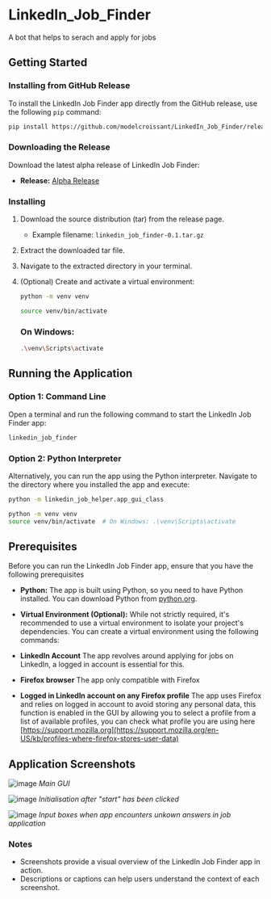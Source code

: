 # LinkedIn_Job_Finder
A bot that helps to serach and apply for jobs

## Getting Started

### Installing from GitHub Release

To install the LinkedIn Job Finder app directly from the GitHub release, use the following `pip` command:

```bash
pip install https://github.com/modelcroissant/LinkedIn_Job_Finder/releases/tag/alpha_2
```

### Downloading the Release

Download the latest alpha release of LinkedIn Job Finder:

- **Release:** [Alpha Release](https://github.com/modelcroissant/LinkedIn_Job_Finder/releases/tag/alpha_2)

### Installing

1. Download the source distribution (tar) from the release page.
   - Example filename: `linkedin_job_finder-0.1.tar.gz`

2. Extract the downloaded tar file.

3. Navigate to the extracted directory in your terminal.

4. (Optional) Create and activate a virtual environment:
   ```bash
   python -m venv venv
   ```
   ```bash
   source venv/bin/activate
   ```
   ### On Windows:
   ```bash
   .\venv\Scripts\activate
   ```
   
## Running the Application

### Option 1: Command Line

Open a terminal and run the following command to start the LinkedIn Job Finder app:

```bash
linkedin_job_finder
```

### Option 2: Python Interpreter

Alternatively, you can run the app using the Python interpreter. Navigate to the directory where you installed the app and execute:
```bash
python -m linkedin_job_helper.app_gui_class
```
  ```bash
  python -m venv venv
  source venv/bin/activate  # On Windows: .\venv\Scripts\activate
   ```
## Prerequisites

Before you can run the LinkedIn Job Finder app, ensure that you have the following prerequisites

- **Python:** The app is built using Python, so you need to have Python installed. You can download Python from [python.org](https://www.python.org/downloads/).

- **Virtual Environment (Optional):** While not strictly required, it's recommended to use a virtual environment to isolate your project's dependencies. You can create a virtual environment using the following commands:
- **LinkedIn Account** The app revolves around applying for jobs on LinkedIn, a logged in account is essential for this.
- **Firefox browser** The app only compatible with Firefox
- **Logged in LinkedIn account on any Firefox profile** The app uses Firefox and relies on logged in account to avoid storing any personal data, this function is enabled in the GUI by allowing you to select a profile from a list of available profiles, you can check what profile you are using here [https://support.mozilla.org](https://support.mozilla.org/en-US/kb/profiles-where-firefox-stores-user-data)

## Application Screenshots

![image](https://github.com/modelcroissant/LinkedIn_Job_Finder/assets/6005218/63b12812-63a1-4947-8a88-1a04ac152938)
*Main GUI*

![image](https://github.com/modelcroissant/LinkedIn_Job_Finder/assets/6005218/3a147cf1-89f3-4b11-acb6-3d833467f0f2)
*Initialisation after "start" has been clicked*

![image](https://github.com/modelcroissant/LinkedIn_Job_Finder/assets/6005218/decb3f6e-2761-4930-ba8d-6437d958db21)
*Input boxes when app encounters unkown answers in job application*

<!-- Add more screenshots as needed -->

### Notes

- Screenshots provide a visual overview of the LinkedIn Job Finder app in action.
- Descriptions or captions can help users understand the context of each screenshot.
